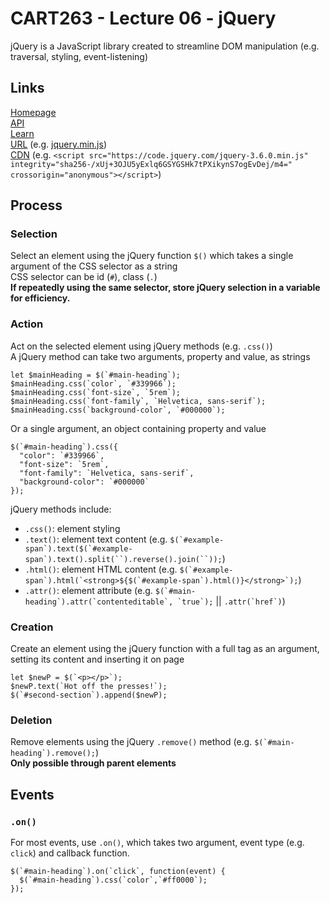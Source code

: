 # CART263 - Lecture 06 - jQuery
jQuery is a JavaScript library created to streamline DOM manipulation (e.g. traversal, styling, event-listening)<br>
## Links
[Homepage](https://jquery.com/)  
[API](https://api.jquery.com/)  
[Learn](https://learn.jquery.com/)  
[URL](https://jquery.com/download/) (e.g. [jquery.min.js](https://code.jquery.com/jquery-3.6.0.min.js))  
[CDN](https://releases.jquery.com/) (e.g. `<script src="https://code.jquery.com/jquery-3.6.0.min.js" integrity="sha256-/xUj+3OJU5yExlq6GSYGSHk7tPXikynS7ogEvDej/m4=" crossorigin="anonymous"></script>`)

## Process
### Selection
Select an element using the jQuery function `$()` which takes a single argument of the CSS selector as a string  
CSS selector can be id (`#`), class (`.`)  
__If repeatedly using the same selector, store jQuery selection in a variable for efficiency.__
### Action
Act on the selected element using jQuery methods (e.g. `.css()`)  
A jQuery method can take two arguments, property and value, as strings
```
let $mainHeading = $(`#main-heading`);
$mainHeading.css(`color`, `#339966`);
$mainHeading.css(`font-size`, `5rem`);
$mainHeading.css(`font-family`, `Helvetica, sans-serif`);
$mainHeading.css(`background-color`, `#000000`);
```
Or a single argument, an object containing property and value
```
$(`#main-heading`).css({
  "color": `#339966`,
  "font-size": `5rem`,
  "font-family": `Helvetica, sans-serif`,
  "background-color": `#000000`
});
```
jQuery methods include:
- `.css()`: element styling
- `.text()`: element text content (e.g. ```$(`#example-span`).text($(`#example-span`).text().split(``).reverse().join(``));```)
- `.html()`: element HTML content (e.g. ```$(`#example-span`).html(`<strong>${$(`#example-span`).html()}</strong>`);```)
- `.attr()`: element attribute (e.g. ```$(`#main-heading`).attr(`contenteditable`, `true`);``` || ```.attr(`href`)```)

### Creation
Create an element using the jQuery function with a full tag as an argument, setting its content and inserting it on page
```
let $newP = $(`<p></p>`);
$newP.text(`Hot off the presses!`);
$(`#second-section`).append($newP);
```

### Deletion
Remove elements using the jQuery `.remove()` method (e.g. ```$(`#main-heading`).remove();```)  
__Only possible through parent elements__

## Events
### `.on()`
For most events, use `.on()`, which takes two argument, event type (e.g. `click`) and callback function.
```
$(`#main-heading`).on(`click`, function(event) {
  $(`#main-heading`).css(`color`,`#ff0000`);
});
```
